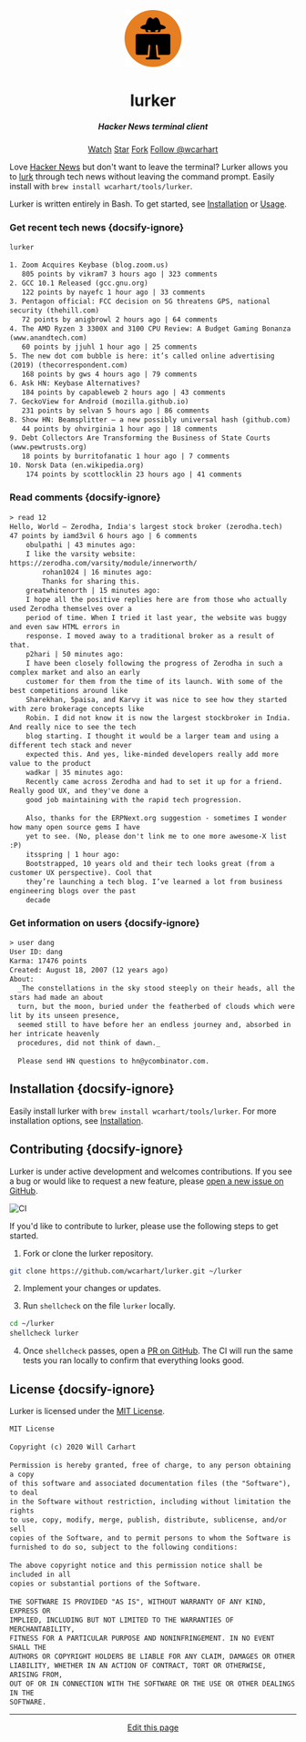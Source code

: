 <p align="center"><img alt="lurker logo" src="_media/logo.png" /></p>

<h1 align="center">lurker</h1>
<h5 align="center">Hacker News terminal client</h5>
<div align="center">
  <span class="ghbns">
  	<a class="github-button" href="https://github.com/wcarhart/lurker/subscription" data-color-scheme="no-preference: dark; light: light; dark: dark;" data-icon="octicon-eye" data-size="large" data-show-count="true" aria-label="Watch wcarhart/lurker on GitHub">Watch</a>
  </span>
  <span class="ghbns">
  	<a class="github-button" href="https://github.com/wcarhart/lurker" data-color-scheme="no-preference: dark; light: light; dark: dark;" data-icon="octicon-star" data-size="large" data-show-count="true" aria-label="Star wcarhart/lurker on GitHub">Star</a>
  </span>
  <span class="ghbns">
  	<a class="github-button" href="https://github.com/wcarhart/lurker/fork" data-color-scheme="no-preference: dark; light: light; dark: dark;" data-icon="octicon-repo-forked" data-size="large" data-show-count="true" aria-label="Fork wcarhart/lurker on GitHub">Fork</a>
</span>
  <span class="ghbns">
  	<a class="github-button" href="https://github.com/wcarhart" data-color-scheme="no-preference: dark; light: light; dark: dark;" data-size="large" data-show-count="true" aria-label="Follow @wcarhart on GitHub">Follow @wcarhart</a>
  </span>
</div>

Love [Hacker News](https://news.ycombinator.com/) but don't want to leave the terminal? Lurker allows you to [lurk](https://www.techopedia.com/definition/8155/lurker) through tech news without leaving the command prompt. Easily install with `brew install wcarhart/tools/lurker`.

Lurker is written entirely in Bash. To get started, see [Installation](/installation) or [Usage](/usage).

### Get recent tech news {docsify-ignore}
```bash
lurker
```
```
1. Zoom Acquires Keybase (blog.zoom.us)
   805 points by vikram7 3 hours ago | 323 comments
2. GCC 10.1 Released (gcc.gnu.org)
   122 points by nayefc 1 hour ago | 33 comments
3. Pentagon official: FCC decision on 5G threatens GPS, national security (thehill.com)
   72 points by anigbrowl 2 hours ago | 64 comments
4. The AMD Ryzen 3 3300X and 3100 CPU Review: A Budget Gaming Bonanza (www.anandtech.com)
   60 points by jjuhl 1 hour ago | 25 comments
5. The new dot com bubble is here: it’s called online advertising (2019) (thecorrespondent.com)
   168 points by gws 4 hours ago | 79 comments
6. Ask HN: Keybase Alternatives? 
   184 points by capableweb 2 hours ago | 43 comments
7. GeckoView for Android (mozilla.github.io)
   231 points by selvan 5 hours ago | 86 comments
8. Show HN: Beamsplitter – a new possibly universal hash (github.com)
   44 points by ohvirginia 1 hour ago | 18 comments
9. Debt Collectors Are Transforming the Business of State Courts (www.pewtrusts.org)
   18 points by burritofanatic 1 hour ago | 7 comments
10. Norsk Data (en.wikipedia.org)
    174 points by scottlocklin 23 hours ago | 41 comments
```

### Read comments {docsify-ignore}
```
> read 12
Hello, World – Zerodha, India's largest stock broker (zerodha.tech)
47 points by iamd3vil 6 hours ago | 6 comments
    obulpathi | 43 minutes ago:
    I like the varsity website: https://zerodha.com/varsity/module/innerworth/
        rohan1024 | 16 minutes ago:
        Thanks for sharing this.
    greatwhitenorth | 15 minutes ago:
    I hope all the positive replies here are from those who actually used Zerodha themselves over a 
    period of time. When I tried it last year, the website was buggy and even saw HTML errors in 
    response. I moved away to a traditional broker as a result of that.
    p2hari | 50 minutes ago:
    I have been closely following the progress of Zerodha in such a complex market and also an early 
    customer for them from the time of its launch. With some of the best competitions around like 
    Sharekhan, 5paisa, and Karvy it was nice to see how they started with zero brokerage concepts like 
    Robin. I did not know it is now the largest stockbroker in India. And really nice to see the tech 
    blog starting. I thought it would be a larger team and using a different tech stack and never 
    expected this. And yes, like-minded developers really add more value to the product
    wadkar | 35 minutes ago:
    Recently came across Zerodha and had to set it up for a friend. Really good UX, and they've done a 
    good job maintaining with the rapid tech progression.
    
    Also, thanks for the ERPNext.org suggestion - sometimes I wonder how many open source gems I have 
    yet to see. (No, please don't link me to one more awesome-X list :P)
    itsspring | 1 hour ago:
    Bootstrapped, 10 years old and their tech looks great (from a customer UX perspective). Cool that 
    they’re launching a tech blog. I’ve learned a lot from business engineering blogs over the past 
    decade
```

### Get information on users {docsify-ignore}
```
> user dang
User ID: dang
Karma: 17476 points
Created: August 18, 2007 (12 years ago)
About:
  _The constellations in the sky stood steeply on their heads, all the stars had made an about 
  turn, but the moon, buried under the featherbed of clouds which were lit by its unseen presence, 
  seemed still to have before her an endless journey and, absorbed in her intricate heavenly 
  procedures, did not think of dawn._
  
  Please send HN questions to hn@ycombinator.com.
```

## Installation {docsify-ignore}
Easily install lurker with `brew install wcarhart/tools/lurker`. For more installation options, see [Installation](/installation).

## Contributing {docsify-ignore}
Lurker is under active development and welcomes contributions. If you see a bug or would like to request a new feature, please [open a new issue on GitHub](https://github.com/wcarhart/lurker/issues/new).

<img alt="CI" src="https://github.com/wcarhart/koi/workflows/CI/badge.svg">

If you'd like to contribute to lurker, please use the following steps to get started.

1. Fork or clone the lurker repository.
```bash
git clone https://github.com/wcarhart/lurker.git ~/lurker
```

2. Implement your changes or updates.

3. Run `shellcheck` on the file `lurker` locally.
```bash
cd ~/lurker
shellcheck lurker
```

4. Once `shellcheck` passes, open a [PR on GitHub](https://github.com/wcarhart/lurker/pull/new/master). The CI will run the same tests you ran locally to confirm that everything looks good.

## License {docsify-ignore}
Lurker is licensed under the [MIT License](https://choosealicense.com/licenses/mit/).
```
MIT License

Copyright (c) 2020 Will Carhart

Permission is hereby granted, free of charge, to any person obtaining a copy
of this software and associated documentation files (the "Software"), to deal
in the Software without restriction, including without limitation the rights
to use, copy, modify, merge, publish, distribute, sublicense, and/or sell
copies of the Software, and to permit persons to whom the Software is
furnished to do so, subject to the following conditions:

The above copyright notice and this permission notice shall be included in all
copies or substantial portions of the Software.

THE SOFTWARE IS PROVIDED "AS IS", WITHOUT WARRANTY OF ANY KIND, EXPRESS OR
IMPLIED, INCLUDING BUT NOT LIMITED TO THE WARRANTIES OF MERCHANTABILITY,
FITNESS FOR A PARTICULAR PURPOSE AND NONINFRINGEMENT. IN NO EVENT SHALL THE
AUTHORS OR COPYRIGHT HOLDERS BE LIABLE FOR ANY CLAIM, DAMAGES OR OTHER
LIABILITY, WHETHER IN AN ACTION OF CONTRACT, TORT OR OTHERWISE, ARISING FROM,
OUT OF OR IN CONNECTION WITH THE SOFTWARE OR THE USE OR OTHER DEALINGS IN THE
SOFTWARE.
```

<hr>
<div style="text-align:center">
	<a class="edit-link" href="https://github.com/wcarhart/docs/blob/master/docs/lurker/overview.md" target="_blank"><i class="fas fa-edit"></i> Edit this page</a>
</div>